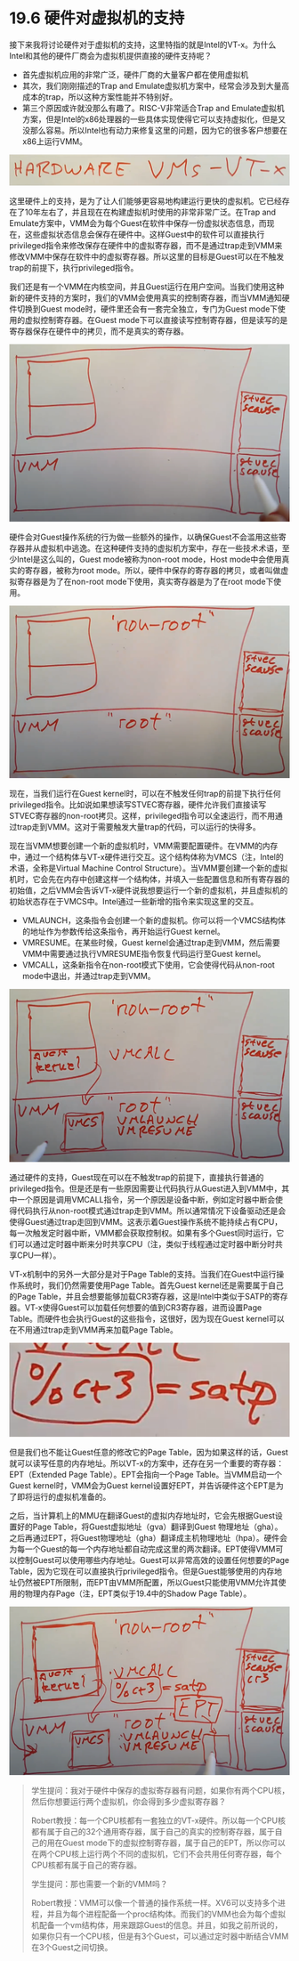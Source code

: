 # 19.6 硬件对虚拟机的支持

接下来我将讨论硬件对于虚拟机的支持，这里特指的就是Intel的VT-x。为什么Intel和其他的硬件厂商会为虚拟机提供直接的硬件支持呢？

* 首先虚拟机应用的非常广泛，硬件厂商的大量客户都在使用虚拟机
* 其次，我们刚刚描述的Trap and Emulate虚拟机方案中，经常会涉及到大量高成本的trap，所以这种方案性能并不特别好。
* 第三个原因或许就没那么有趣了。RISC-V非常适合Trap and Emulate虚拟机方案，但是Intel的x86处理器的一些具体实现使得它可以支持虚拟化，但是又没那么容易。所以Intel也有动力来修复这里的问题，因为它的很多客户想要在x86上运行VMM。

![](../gitbook/assets/image%20%28746%29.png)

这里硬件上的支持，是为了让人们能够更容易地构建运行更快的虚拟机。它已经存在了10年左右了，并且现在在构建虚拟机时使用的非常非常广泛。在Trap and Emulate方案中，VMM会为每个Guest在软件中保存一份虚拟状态信息，而现在，这些虚拟状态信息会保存在硬件中。这样Guest中的软件可以直接执行privileged指令来修改保存在硬件中的虚拟寄存器，而不是通过trap走到VMM来修改VMM中保存在软件中的虚拟寄存器。所以这里的目标是Guest可以在不触发trap的前提下，执行privileged指令。

我们还是有一个VMM在内核空间，并且Guest运行在用户空间。当我们使用这种新的硬件支持的方案时，我们的VMM会使用真实的控制寄存器，而当VMM通知硬件切换到Guest mode时，硬件里还会有一套完全独立，专门为Guest mode下使用的虚拟控制寄存器。在Guest mode下可以直接读写控制寄存器，但是读写的是寄存器保存在硬件中的拷贝，而不是真实的寄存器。

![](../gitbook/assets/image%20%28742%29.png)

硬件会对Guest操作系统的行为做一些额外的操作，以确保Guest不会滥用这些寄存器并从虚拟机中逃逸。在这种硬件支持的虚拟机方案中，存在一些技术术语，至少Intel是这么叫的，Guest mode被称为non-root mode，Host mode中会使用真实的寄存器，被称为root mode。所以，硬件中保存的寄存器的拷贝，或者叫做虚拟寄存器是为了在non-root mode下使用，真实寄存器是为了在root mode下使用。

![](../gitbook/assets/image%20%28749%29.png)

现在，当我们运行在Guest kernel时，可以在不触发任何trap的前提下执行任何privileged指令。比如说如果想读写STVEC寄存器，硬件允许我们直接读写STVEC寄存器的non-root拷贝。这样，privileged指令可以全速运行，而不用通过trap走到VMM。这对于需要触发大量trap的代码，可以运行的快得多。

现在当VMM想要创建一个新的虚拟机时，VMM需要配置硬件。在VMM的内存中，通过一个结构体与VT-x硬件进行交互。这个结构体称为VMCS（注，Intel的术语，全称是Virtual Machine Control Structure）。当VMM要创建一个新的虚拟机时，它会先在内存中创建这样一个结构体，并填入一些配置信息和所有寄存器的初始值，之后VMM会告诉VT-x硬件说我想要运行一个新的虚拟机，并且虚拟机的初始状态存在于VMCS中。Intel通过一些新增的指令来实现这里的交互。

* VMLAUNCH，这条指令会创建一个新的虚拟机。你可以将一个VMCS结构体的地址作为参数传给这条指令，再开始运行Guest kernel。
* VMRESUME。在某些时候，Guest kernel会通过trap走到VMM，然后需要VMM中需要通过执行VMRESUME指令恢复代码运行至Guest kernel。
* VMCALL，这条新指令在non-root模式下使用，它会使得代码从non-root mode中退出，并通过trap走到VMM。

![](../gitbook/assets/image%20%28737%29.png)

通过硬件的支持，Guest现在可以在不触发trap的前提下，直接执行普通的privileged指令。但是还是有一些原因需要让代码执行从Guest进入到VMM中，其中一个原因是调用VMCALL指令，另一个原因是设备中断，例如定时器中断会使得代码执行从non-root模式通过trap走到VMM。所以通常情况下设备驱动还是会使得Guest通过trap走回到VMM。这表示着Guest操作系统不能持续占有CPU，每一次触发定时器中断，VMM都会获取控制权。如果有多个Guest同时运行，它们可以通过定时器中断来分时共享CPU（注，类似于线程通过定时器中断分时共享CPU一样）。

VT-x机制中的另外一大部分是对于Page Table的支持。当我们在Guest中运行操作系统时，我们仍然需要使用Page Table。首先Guest kernel还是需要属于自己的Page Table，并且会想要能够加载CR3寄存器，这是Intel中类似于SATP的寄存器。VT-x使得Guest可以加载任何想要的值到CR3寄存器，进而设置Page Table。而硬件也会执行Guest的这些指令，这很好，因为现在Guest kernel可以在不用通过trap走到VMM再来加载Page Table。

![](../gitbook/assets/image%20%28745%29.png)

但是我们也不能让Guest任意的修改它的Page Table，因为如果这样的话，Guest就可以读写任意的内存地址。所以VT-x的方案中，还存在另一个重要的寄存器：EPT（Extended Page Table）。EPT会指向一个Page Table。当VMM启动一个Guest kernel时，VMM会为Guest kernel设置好EPT，并告诉硬件这个EPT是为了即将运行的虚拟机准备的。

之后，当计算机上的MMU在翻译Guest的虚拟内存地址时，它会先根据Guest设置好的Page Table，将Guest虚拟地址（gva）翻译到Guest 物理地址（gha）。之后再通过EPT，将Guest物理地址（gha）翻译成主机物理地址（hpa）。硬件会为每一个Guest的每一个内存地址都自动完成这里的两次翻译。EPT使得VMM可以控制Guest可以使用哪些内存地址。Guest可以非常高效的设置任何想要的Page Table，因为它现在可以直接执行privileged指令。但是Guest能够使用的内存地址仍然被EPT所限制，而EPT由VMM所配置，所以Guest只能使用VMM允许其使用的物理内存Page（注，EPT类似于19.4中的Shadow Page Table）。

![](../gitbook/assets/image%20%28744%29.png)

> 学生提问：我对于硬件中保存的虚拟寄存器有问题，如果你有两个CPU核，然后你想要运行两个虚拟机，你会得到多少虚拟寄存器？
>
> Robert教授：每一个CPU核都有一套独立的VT-x硬件。所以每一个CPU核都有属于自己的32个通用寄存器，属于自己的真实的控制寄存器，属于自己的用在Guest mode下的虚拟控制寄存器，属于自己的EPT，所以你可以在两个CPU核上运行两个不同的虚拟机，它们不会共用任何寄存器，每个CPU核都有属于自己的寄存器。
>
> 学生提问：那也需要一个新的VMM吗？
>
> Robert教授：VMM可以像一个普通的操作系统一样。XV6可以支持多个进程，并且为每个进程配备一个proc结构体。而我们的VMM也会为每个虚拟机配备一个vm结构体，用来跟踪Guest的信息。并且，如我之前所说的，如果你只有一个CPU核，但是有3个Guest，可以通过定时器中断结合VMM在3个Guest之间切换。

